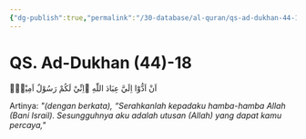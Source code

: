 ```yaml
---
{"dg-publish":true,"permalink":"/30-database/al-quran/qs-ad-dukhan-44-18/"}
---
```



# QS. Ad-Dukhan (44)-18
اَنْ اَدُّوْٓا اِلَيَّ عِبَادَ اللّٰهِ ۗاِنِّيْ لَكُمْ رَسُوْلٌ اَمِيْنٌۙ 

Artinya: *"(dengan berkata), “Serahkanlah kepadaku hamba-hamba Allah (Bani Israil). Sesungguhnya aku adalah utusan (Allah) yang dapat kamu percaya,"*
